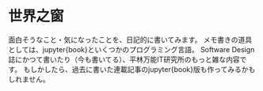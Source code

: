 # 世界之窗

面白そうなこと・気になったことを、日記的に書いてみます。
メモ書きの道具としては、jupyter{book}といくつかのプログラミング言語。
Software Design誌にかつて書いたり（今も書いてる）、平林万能IT研究所のもっと雑な内容です。
もしかしたら、過去に書いた連載記事のjupyter{book}版も作ってみるかもしれません。

```{tableofcontents}
```
